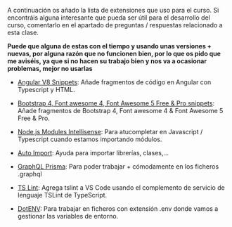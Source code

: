A continuación os añado la lista de extensiones que uso para el curso. Si encontráis alguna interesante que pueda ser útil para el desarrollo del curso, comentarlo en el apartado de preguntas / respuestas relacionado a esta clase.

**Puede que alguna de estas con el tiempo y usando unas versiones + nuevas, por alguna razón que no funcionen bien, por lo que os pido que me aviséis, ya que si no hacen su trabajo bien y nos va a ocasionar problemas, mejor no usarlas**

* [Angular V8 Snippets](https://marketplace.visualstudio.com/items?itemName=johnpapa.Angular2): Añade fragmentos de código en Angular con Typescript y HTML.

* [Bootstrap 4, Font awesome 4, Font Awesome 5 Free & Pro snippets](https://marketplace.visualstudio.com/items?itemName=thekalinga.bootstrap4-vscode): Añade fragmentos de Bootstrap 4, Font awesome 4 & Font Awesome 5 Free & Pro.

* [Node.js Modules Intellisense](https://marketplace.visualstudio.com/items?itemName=leizongmin.node-module-intellisense): Para atucompletar en Javascript / Typescript cuando estamos importando módulos.

* [Auto Import](https://marketplace.visualstudio.com/items?itemName=steoates.autoimport): Ayuda para importar librerías, clases,...

* [GraphQL Prisma](https://marketplace.visualstudio.com/items?itemName=Prisma.vscode-graphql): Para poder trabajar + cómodamente en los ficheros .graphql

* [TS Lint](https://marketplace.visualstudio.com/items?itemName=ms-vscode.vscode-typescript-tslint-plugin): Agrega tslint a VS Code usando el complemento de servicio de lenguaje TSLint de TypeScript.

* [DotENV](https://marketplace.visualstudio.com/items?itemName=mikestead.dotenv): Para trabajar en ficheros con extensión .env donde vamos a gestionar las variables de entorno.
